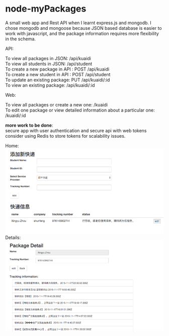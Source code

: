 # node-myPackages
A small web app and Rest API when I learnt express.js and mongodb. I chose mongodb and mongoose because JSON based database is easier to work 
with javascript, and the package information requires more flexibility in the schema.

API:

To view all packages in JSON: /api/kuaidi<br>
To view all students in JSON: /api/student<br>
To create a new package in API : POST /api/kuaidi<br>
To create a new student in API : POST /api/student<br>
To update an existing package: PUT /api/kuaidi/:id<br>
To view an existing package: /api/kuaidi/:id<br>

Web:

To view all packages or create a new one: /kuaidi<br>
To edit one package or view detailed information about a particular one: /kuaidi/:id <br>

<b>more work to be done</b>:<br>
secure app with user authentication and secure api with web tokens<br>
consider using Redis to store tokens for scalability issues.

Home:
![alt tag](https://raw.githubusercontent.com/xingyz/node-myPackages/master/images/overview.png)
Details:
![alt tag](https://raw.githubusercontent.com/xingyz/node-myPackages/master/images/details.png)



